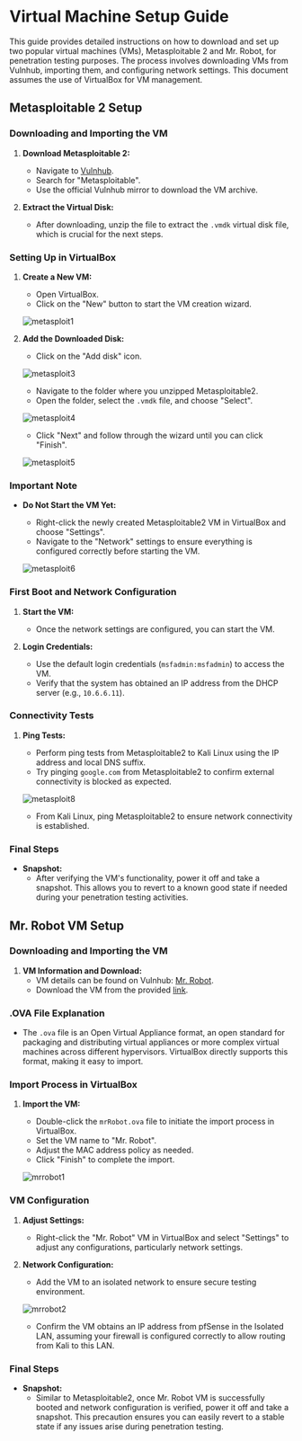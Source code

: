 # Virtual Machine Setup Guide

This guide provides detailed instructions on how to download and set up two popular virtual machines (VMs), Metasploitable 2 and Mr. Robot, for penetration testing purposes. The process involves downloading VMs from Vulnhub, importing them, and configuring network settings. This document assumes the use of VirtualBox for VM management.

## Metasploitable 2 Setup

### Downloading and Importing the VM

1. **Download Metasploitable 2:**
   - Navigate to [Vulnhub](https://vulnhub.com).
   - Search for "Metasploitable".
   - Use the official Vulnhub mirror to download the VM archive.

2. **Extract the Virtual Disk:**
   - After downloading, unzip the file to extract the `.vmdk` virtual disk file, which is crucial for the next steps.

### Setting Up in VirtualBox

1. **Create a New VM:**
   - Open VirtualBox.
   - Click on the "New" button to start the VM creation wizard.

   ![metasploit1](https://github.com/mjohansona2/Home-Lab/assets/6199686/578c934f-ea82-4339-a196-8e862cb3ca10)

2. **Add the Downloaded Disk:**
   - Click on the "Add disk" icon.

   ![metasploit3](https://github.com/mjohansona2/Home-Lab/assets/6199686/bd80a95e-2344-4297-b7e5-6ca30bb2e963)

   - Navigate to the folder where you unzipped Metasploitable2.
   - Open the folder, select the `.vmdk` file, and choose "Select".

   ![metasploit4](https://github.com/mjohansona2/Home-Lab/assets/6199686/df226218-34c3-445c-8213-f1869a46fce9)

   - Click "Next" and follow through the wizard until you can click "Finish".

   ![metasploit5](https://github.com/mjohansona2/Home-Lab/assets/6199686/b68da0c5-40af-4c23-87de-85fc6029b738)


### Important Note

- **Do Not Start the VM Yet:**
  - Right-click the newly created Metasploitable2 VM in VirtualBox and choose "Settings".
  - Navigate to the "Network" settings to ensure everything is configured correctly before starting the VM.

   ![metasploit6](https://github.com/mjohansona2/Home-Lab/assets/6199686/af480189-24f2-4bb0-abf1-971db77bd2c3)

### First Boot and Network Configuration

1. **Start the VM:**
   - Once the network settings are configured, you can start the VM.

2. **Login Credentials:**
   - Use the default login credentials (`msfadmin:msfadmin`) to access the VM.
   - Verify that the system has obtained an IP address from the DHCP server (e.g., `10.6.6.11`).

### Connectivity Tests

1. **Ping Tests:**
   - Perform ping tests from Metasploitable2 to Kali Linux using the IP address and local DNS suffix.
   - Try pinging `google.com` from Metasploitable2 to confirm external connectivity is blocked as expected.

   ![metasploit8](https://github.com/mjohansona2/Home-Lab/assets/6199686/0150ee18-7e57-43cb-a279-43c54abe5f62)

   - From Kali Linux, ping Metasploitable2 to ensure network connectivity is established.

### Final Steps

- **Snapshot:**
  - After verifying the VM's functionality, power it off and take a snapshot. This allows you to revert to a known good state if needed during your penetration testing activities.

## Mr. Robot VM Setup

### Downloading and Importing the VM

1. **VM Information and Download:**
   - VM details can be found on Vulnhub: [Mr. Robot](https://www.vulnhub.com/entry/mr-robot-1,151/).
   - Download the VM from the provided [link](https://download.vulnhub.com/mrrobot/mrRobot.ova).

### .OVA File Explanation

- The `.ova` file is an Open Virtual Appliance format, an open standard for packaging and distributing virtual appliances or more complex virtual machines across different hypervisors. VirtualBox directly supports this format, making it easy to import.

### Import Process in VirtualBox

1. **Import the VM:**
   - Double-click the `mrRobot.ova` file to initiate the import process in VirtualBox.
   - Set the VM name to "Mr. Robot".
   - Adjust the MAC address policy as needed.
   - Click "Finish" to complete the import.

   ![mrrobot1](https://github.com/mjohansona2/Home-Lab/assets/6199686/1391c515-09f2-41b8-9aa3-c8671c9d653d)

### VM Configuration

1. **Adjust Settings:**
   - Right-click the "Mr. Robot" VM in VirtualBox and select "Settings" to adjust any configurations, particularly network settings.

2. **Network Configuration:**
   - Add the VM to an isolated network to ensure secure testing environment.

   ![mrrobot2](https://github.com/mjohansona2/Home-Lab/assets/6199686/e9c42073-27d0-437c-a452-f063f65f5ee5)

   - Confirm the VM obtains an IP address from pfSense in the Isolated LAN, assuming your firewall is configured correctly to allow routing from Kali to this LAN.

### Final Steps

- **Snapshot:**
  - Similar to Metasploitable2, once Mr. Robot VM is successfully booted and network configuration is verified, power it off and take a snapshot. This precaution ensures you can easily revert to a stable state if any issues arise during penetration testing.
